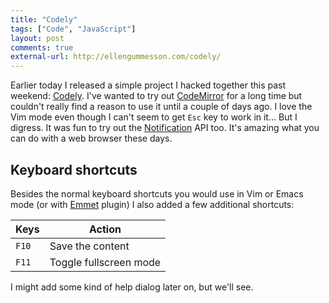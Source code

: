 ```yaml
---
title: "Codely"
tags: ["Code", "JavaScript"]
layout: post
comments: true
external-url: http://ellengummesson.com/codely/
---
```


Earlier today I released a simple project I hacked together this past weekend: [Codely](https://github.com/gummesson/codely). I've wanted to try out [CodeMirror](http://codemirror.net/) for a long time but couldn't really find a reason to use it until a couple of days ago. I love the Vim mode even though I can't seem to get `Esc` key to work in it... But I digress. It was fun to try out the [Notification](http://www.w3.org/TR/2013/WD-notifications-20130912/) API too. It's amazing what you can do with a web browser these days.

## Keyboard shortcuts

Besides the normal keyboard shortcuts you would use in Vim or Emacs mode (or with [Emmet](https://github.com/emmetio/codemirror) plugin) I also added a few additional shortcuts:

| Keys  | Action                 |
|-------|------------------------|
| `F10` | Save the content       |
| `F11` | Toggle fullscreen mode |

I might add some kind of help dialog later on, but we'll see.
